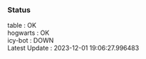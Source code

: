 ### Status


table : OK  
hogwarts : OK  
icy-bot : DOWN  
Latest Update : 2023-12-01 19:06:27.996483
